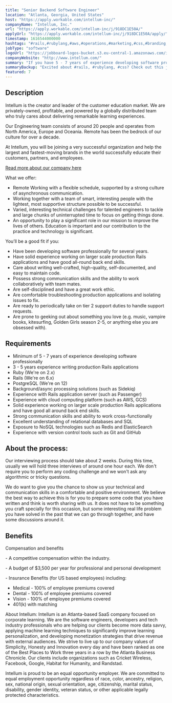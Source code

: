 ```yaml
---
title: "Senior Backend Software Engineer"
location: "Atlanta, Georgia, United States"
host: "https://apply.workable.com/intellum-inc/"
companyName: "Intellum, Inc."
url: "https://apply.workable.com/intellum-inc/j/918DC1E50A/"
applyUrl: "https://apply.workable.com/intellum-inc/j/918DC1E50A/apply/"
timestamp: 1616544000000
hashtags: "#rails,#rubylang,#aws,#operations,#marketing,#css,#branding,#git,#management,#redis"
jobType: "software"
logoUrl: "https://jobboard-logos-bucket.s3.eu-central-1.amazonaws.com/intellum-inc-"
companyWebsite: "http://www.intellum.com/"
summary: "If you have 5 - 7 years of experience developing software professionally, Intellum, Inc. is looking for someone with your knowledge."
summaryBackup: "Excited about #rails, #rubylang, #css? Check out this job post!"
featured: 7
---
```


## Description

Intellum is the creator and leader of the customer education market. We are privately-owned, profitable, and powered by a globally distributed team who truly cares about delivering remarkable learning experiences.

Our Engineering team consists of around 20 people and operates from North America, Europe and Oceania. Remote has been the bedrock of our culture for over a decade.

At Intellum, you will be joining a very successful organization and help the largest and fastest-moving brands in the world successfully educate their customers, partners, and employees.

[Read more about our company here](https://www.intellum.com/company/about-us)

What we offer:

*   Remote Working with a flexible schedule, supported by a strong culture of asynchronous communication.
*   Working together with a team of smart, interesting people with the lightest, most supportive structure possible to be successful.
*   Varied, interesting technical challenges for talented engineers to tackle and large chunks of uninterrupted time to focus on getting things done.
*   An opportunity to play a significant role in our mission to improve the lives of others. Education is important and our contribution to the practice and technology is significant.

You’ll be a good fit if you:

*   Have been developing software professionally for several years.
*   Have solid experience working on larger scale production Rails applications and have good all-round back end skills.
*   Care about writing well-crafted, high-quality, self-documented, and easy to maintain code.
*   Possess strong communication skills and the ability to work collaboratively with team mates.
*   Are self-disciplined and have a great work ethic.
*   Are comfortable troubleshooting production applications and isolating issues to fix.
*   Are ready to periodically take on tier 2 support duties to handle support requests.
*   Are prone to geeking out about something you love (e.g. music, vampire books, kitesurfing, Golden Girls season 2-5, or anything else you are obsessed with).

## Requirements

*   Minimum of 5 - 7 years of experience developing software professionally
*   3 - 5 years experience writing production Rails applications
*   Ruby (We're on 2.x)
*   Rails (We're on 6.x)
*   PostgreSQL (We're on 12)
*   Background/async processing solutions (such as Sidekiq)
*   Experience with Rails application server (such as Passenger)
*   Experience with cloud computing platform (such as AWS, GCS)
*   Solid experience working on larger scale production Rails applications and have good all around back end skills.
*   Strong communication skills and ability to work cross-functionally
*   Excellent understanding of relational databases and SQL
*   Exposure to NoSQL technologies such as Redis and ElasticSearch
*   Experience with version control tools such as Git and GitHub

## About the process:

Our interviewing process should take about 2 weeks. During this time, usually we will hold three interviews of around one hour each. We don't require you to perform any coding challenge and we won't ask any algorithmic or tricky questions.

We do want to give you the chance to show us your technical and communication skills in a comfortable and positive environment. We believe the best way to achieve this is for you to prepare some code that you have written and think is worth sharing with us. It does not have to be something you craft specially for this occasion, but some interesting real life problem you have solved in the past that we can go through together, and have some discussions around it.

## Benefits

Compensation and benefits

\- A competitive compensation within the industry.

\- A budget of $3,500 per year for professional and personal development

\- Insurance Benefits (for US based employees) including:

*   Medical - 100% of employee premiums covered
*   Dental - 100% of employee premiums covered
*   Vision - 100% of employee premiums covered
*   401(k) with matching

About Intellum: Intellum is an Atlanta-based SaaS company focused on corporate learning. We are the software engineers, developers and tech industry professionals who are helping our clients become more data savvy, applying machine learning techniques to significantly improve learning personalization, and developing monetization strategies that drive revenue with external audiences. We strive to live up to our company values of Simplicity, Honesty and Innovation every day and have been ranked as one of the Best Places to Work three years in a row by the Atlanta Business Chronicle. Our clients include organizations such as Cricket Wireless, Facebook, Google, Habitat for Humanity, and Randstad.

Intellum is proud to be an equal opportunity employer. We are committed to equal employment opportunity regardless of race, color, ancestry, religion, sex, national origin, sexual orientation, age, citizenship, marital status, disability, gender identity, veteran status, or other applicable legally protected characteristics.
